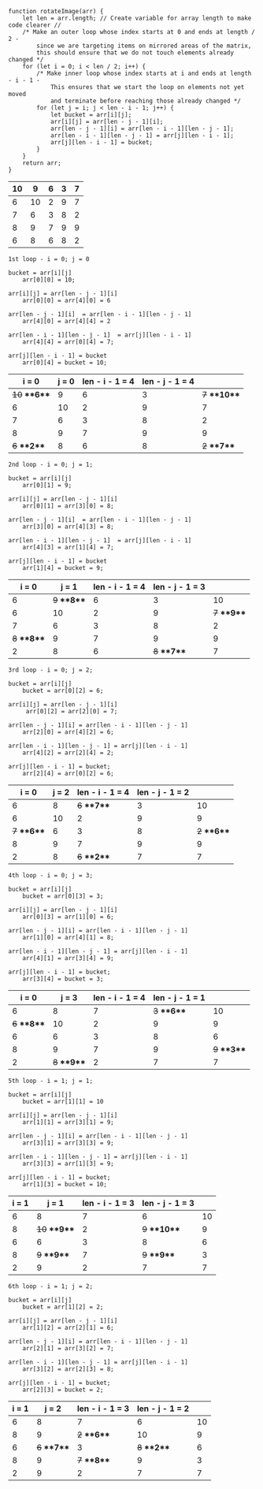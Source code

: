 ```
function rotateImage(arr) {
    let len = arr.length; // Create variable for array length to make code clearer //
    /* Make an outer loop whose index starts at 0 and ends at length / 2 -
        since we are targeting items on mirrored areas of the matrix,
        this should ensure that we do not touch elements already changed */
    for (let i = 0; i < len / 2; i++) {
        /* Make inner loop whose index starts at i and ends at length - i - 1 -
            This ensures that we start the loop on elements not yet moved
            and terminate before reaching those already changed */
        for (let j = i; j < len - i - 1; j++) {
            let bucket = arr[i][j];
            arr[i][j] = arr[len - j - 1][i];
            arr[len - j - 1][i] = arr[len - i - 1][len - j - 1];
            arr[len - i - 1][len - j - 1] = arr[j][len - i - 1];
            arr[j][len - i - 1] = bucket;
        }
    }
    return arr;
}
```

| 10  | 9   | 6   | 3   | 7   |
| --- | --- | --- | --- | --- |
| 6   | 10  | 2   | 9   | 7   |
| 7   | 6   | 3   | 8   | 2   |
| 8   | 9   | 7   | 9   | 9   |
| 6   | 8   | 6   | 8   | 2   |

```
1st loop - i = 0; j = 0

bucket = arr[i][j]
    arr[0][0] = 10;

arr[i][j] = arr[len - j - 1][i]
    arr[0][0] = arr[4][0] = 6

arr[len - j - 1][i]  = arr[len - i - 1][len - j - 1]
    arr[4][0] = arr[4][4] = 2

arr[len - i - 1][len - j - 1]  = arr[j][len - i - 1]
    arr[4][4] = arr[0][4] = 7;

arr[j][len - i - 1] = bucket
    arr[0][4] = bucket = 10;
```

| i = 0                | j = 0 | len - i - 1 = 4 | len - j - 1 = 4 |                      |
| -------------------- | ----- | --------------- | --------------- | -------------------- |
| ~~10~~ **\*\*6\*\*** | 9     | 6               | 3               | ~~7~~ **\*\*10\*\*** |
| 6                    | 10    | 2               | 9               | 7                    |
| 7                    | 6     | 3               | 8               | 2                    |
| 8                    | 9     | 7               | 9               | 9                    |
| ~~6~~ **\*\*2\*\***  | 8     | 6               | 8               | ~~2~~ **\*\*7\*\***  |

```
2nd loop - i = 0; j = 1;

bucket = arr[i][j]
    arr[0][1] = 9;

arr[i][j] = arr[len - j - 1][i]
    arr[0][1] = arr[3][0] = 8;

arr[len - j - 1][i]  = arr[len - i - 1][len - j - 1]
    arr[3][0] = arr[4][3] = 8;

arr[len - i - 1][len - j - 1]  = arr[j][len - i - 1]
    arr[4][3] = arr[1][4] = 7;

arr[j][len - i - 1] = bucket
    arr[1][4] = bucket = 9;
```

| i = 0               | j = 1               | len - i - 1 = 4 | len - j - 1 = 3     |                     |
| ------------------- | ------------------- | --------------- | ------------------- | ------------------- |
| 6                   | ~~9~~ **\*\*8\*\*** | 6               | 3                   | 10                  |
| 6                   | 10                  | 2               | 9                   | ~~7~~ **\*\*9\*\*** |
| 7                   | 6                   | 3               | 8                   | 2                   |
| ~~8~~ **\*\*8\*\*** | 9                   | 7               | 9                   | 9                   |
| 2                   | 8                   | 6               | ~~8~~ **\*\*7\*\*** | 7                   |

```
3rd loop - i = 0; j = 2;

bucket = arr[i][j]
    bucket = arr[0][2] = 6;

arr[i][j] = arr[len - j - 1][i]
     arr[0][2] = arr[2][0] = 7;

arr[len - j - 1][i] = arr[len - i - 1][len - j - 1]
    arr[2][0] = arr[4][2] = 6;

arr[len - i - 1][len - j - 1] = arr[j][len - i - 1]
    arr[4][2] = arr[2][4] = 2;

arr[j][len - i - 1] = bucket;
    arr[2][4] = arr[0][2] = 6;
```

| i = 0               | j = 2 | len - i - 1 = 4     | len - j - 1 = 2 |                     |
| ------------------- | ----- | ------------------- | --------------- | ------------------- |
| 6                   | 8     | ~~6~~ **\*\*7\*\*** | 3               | 10                  |
| 6                   | 10    | 2                   | 9               | 9                   |
| ~~7~~ **\*\*6\*\*** | 6     | 3                   | 8               | ~~2~~ **\*\*6\*\*** |
| 8                   | 9     | 7                   | 9               | 9                   |
| 2                   | 8     | ~~6~~ **\*\*2\*\*** | 7               | 7                   |

```
4th loop - i = 0; j = 3;

bucket = arr[i][j]
    bucket = arr[0][3] = 3;

arr[i][j] = arr[len - j - 1][i]
    arr[0][3] = arr[1][0] = 6;

arr[len - j - 1][i] = arr[len - i - 1][len - j - 1]
    arr[1][0] = arr[4][1] = 8;

arr[len - i - 1][len - j - 1] = arr[j][len - i - 1]
    arr[4][1] = arr[3][4] = 9;

arr[j][len - i - 1] = bucket;
    arr[3][4] = bucket = 3;

```

| i = 0               | j = 3               | len - i - 1 = 4 | len - j - 1 = 1     |                     |
| ------------------- | ------------------- | --------------- | ------------------- | ------------------- |
| 6                   | 8                   | 7               | ~~3~~ **\*\*6\*\*** | 10                  |
| ~~6~~ **\*\*8\*\*** | 10                  | 2               | 9                   | 9                   |
| 6                   | 6                   | 3               | 8                   | 6                   |
| 8                   | 9                   | 7               | 9                   | ~~9~~ **\*\*3\*\*** |
| 2                   | ~~8~~ **\*\*9\*\*** | 2               | 7                   | 7                   |

```
5th loop - i = 1; j = 1;

bucket = arr[i][j]
    bucket = arr[1][1] = 10

arr[i][j] = arr[len - j - 1][i]
    arr[1][1] = arr[3][1] = 9;

arr[len - j - 1][i] = arr[len - i - 1][len - j - 1]
    arr[3][1] = arr[3][3] = 9;

arr[len - i - 1][len - j - 1] = arr[j][len - i - 1]
    arr[3][3] = arr[1][3] = 9;

arr[j][len - i - 1] = bucket;
    arr[1][3] = bucket = 10;

```

| i = 1 | j = 1                | len - i - 1 = 3 | len - j - 1 = 3      |     |
| ----- | -------------------- | --------------- | -------------------- | --- |
| 6     | 8                    | 7               | 6                    | 10  |
| 8     | ~~10~~ **\*\*9\*\*** | 2               | ~~9~~ **\*\*10\*\*** | 9   |
| 6     | 6                    | 3               | 8                    | 6   |
| 8     | ~~9~~ **\*\*9\*\***  | 7               | ~~9~~ **\*\*9\*\***  | 3   |
| 2     | 9                    | 2               | 7                    | 7   |

```
6th loop - i = 1; j = 2;

bucket = arr[i][j]
    bucket = arr[1][2] = 2;

arr[i][j] = arr[len - j - 1][i]
    arr[1][2] = arr[2][1] = 6;

arr[len - j - 1][i] = arr[len - i - 1][len - j - 1]
    arr[2][1] = arr[3][2] = 7;

arr[len - i - 1][len - j - 1] = arr[j][len - i - 1]
    arr[3][2] = arr[2][3] = 8;

arr[j][len - i - 1] = bucket;
    arr[2][3] = bucket = 2;

```

| i = 1 | j = 2               | len - i - 1 = 3     | len - j - 1 = 2     |     |
| ----- | ------------------- | ------------------- | ------------------- | --- |
| 6     | 8                   | 7                   | 6                   | 10  |
| 8     | 9                   | ~~2~~ **\*\*6\*\*** | 10                  | 9   |
| 6     | ~~6~~ **\*\*7\*\*** | 3                   | ~~8~~ **\*\*2\*\*** | 6   |
| 8     | 9                   | ~~7~~ **\*\*8\*\*** | 9                   | 3   |
| 2     | 9                   | 2                   | 7                   | 7   |
